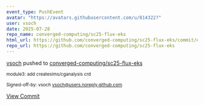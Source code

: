 ```yaml
---
event_type: PushEvent
avatar: "https://avatars.githubusercontent.com/u/814322?"
user: vsoch
date: 2025-07-28
repo_name: converged-computing/sc25-flux-eks
html_url: https://github.com/converged-computing/sc25-flux-eks/commit/e054c2241e887faccd8bd5c39962af1c18b8334e
repo_url: https://github.com/converged-computing/sc25-flux-eks
---
```


<a href='https://github.com/vsoch' target='_blank'>vsoch</a> pushed to <a href='https://github.com/converged-computing/sc25-flux-eks' target='_blank'>converged-computing/sc25-flux-eks</a>

<small>module3: add createsims/cganalysis crd

Signed-off-by: vsoch <vsoch@users.noreply.github.com></small>

<a href='https://github.com/converged-computing/sc25-flux-eks/commit/e054c2241e887faccd8bd5c39962af1c18b8334e' target='_blank'>View Commit</a>